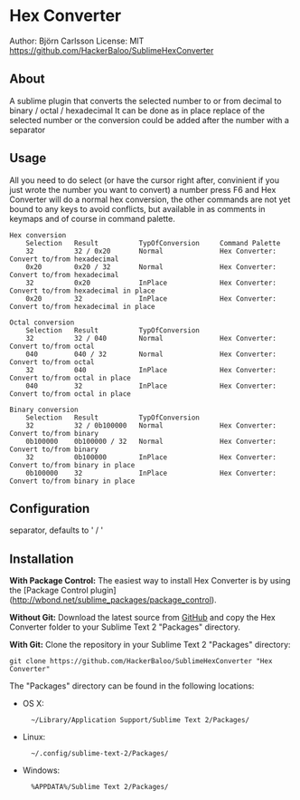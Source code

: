 Hex Converter
===========================
Author: Björn Carlsson
License: MIT
https://github.com/HackerBaloo/SublimeHexConverter

About
-----
A sublime plugin that converts the selected number to or from decimal
to binary / octal / hexadecimal
It can be done as in place replace of the selected number or the
conversion could be added after the number with a separator

Usage
-----
All you need to do select (or have the cursor right after, convinient if you
just wrote the number you want to convert) a number press F6 and 
Hex Converter will do a normal hex conversion, the other commands are not yet 
bound to any keys to avoid conflicts, but available in as comments in keymaps
and of course in command palette.

    Hex conversion
        Selection   Result          TypOfConversion     Command Palette
        32          32 / 0x20       Normal              Hex Converter: Convert to/from hexadecimal
        0x20        0x20 / 32       Normal              Hex Converter: Convert to/from hexadecimal
        32          0x20            InPlace             Hex Converter: Convert to/from hexadecimal in place
        0x20        32              InPlace             Hex Converter: Convert to/from hexadecimal in place

    Octal conversion
        Selection   Result          TypOfConversion
        32          32 / 040        Normal              Hex Converter: Convert to/from octal
        040         040 / 32        Normal              Hex Converter: Convert to/from octal
        32          040             InPlace             Hex Converter: Convert to/from octal in place
        040         32              InPlace             Hex Converter: Convert to/from octal in place

    Binary conversion
        Selection   Result          TypOfConversion
        32          32 / 0b100000   Normal              Hex Converter: Convert to/from binary
        0b100000    0b100000 / 32   Normal              Hex Converter: Convert to/from binary
        32          0b100000        InPlace             Hex Converter: Convert to/from binary in place
        0b100000    32              InPlace             Hex Converter: Convert to/from binary in place

Configuration
-------------
separator, defaults to ' / '

Installation
------------
**With Package Control:** The easiest way to install Hex Converter is
by using the [Package Control plugin]
(http://wbond.net/sublime_packages/package_control).

**Without Git:** Download the latest source from 
[GitHub](https://github.com/HackerBaloo/SublimeHexConverter) and copy 
the Hex Converter folder to your Sublime Text 2 "Packages" directory.

**With Git:** Clone the repository in your Sublime Text 2 "Packages" directory:

    git clone https://github.com/HackerBaloo/SublimeHexConverter "Hex Converter"

The "Packages" directory can be found in the following locations:

* OS X:

        ~/Library/Application Support/Sublime Text 2/Packages/

* Linux:

        ~/.config/sublime-text-2/Packages/

* Windows:

        %APPDATA%/Sublime Text 2/Packages/

